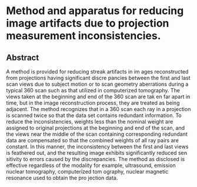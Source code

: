 # Method and apparatus for reducing image artifacts due to projection measurement inconsistencies.

## Abstract
A method is provided for reducing streak artifacts in im ages reconstructed from projections having significant discre pancies between the first and last scan views due to subject motion or to scan geometry aberrations during a typical 360 scan such as that utilized in computerized tomography. The views taken at the beginning and end of the 360 scan are tak en far apart in time, but in the image reconstruction process, they are treated as being adjacent. The method recognizes that in a 360 scan each ray in a projection is scanned twice so that the data set contains redundant information. To reduce the inconsistencies, weights less than the nominal weight are assigned to original projections at the beginning and end of the scan, and the views near the middle of the scan containing corresponding redundant data are compensated so that the combined weights of all ray pairs are constant. In this manner, the inconsistency between the first and last views is feathered out, and the resulting image exhibits significantly reduced sen sitivity to errors caused by the discrepancies. The method as disclosed is effective regardless of the modality for example, ultrasound, emission nuclear tomography, computerized tom ography, nuclear magnetic resonance used to obtain the pro jection data.